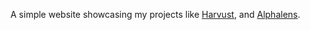 A simple website showcasing my projects like [Harvust](https://www.harvust.com/), and [Alphalens](https://github.com/quantopian/alphalens).
